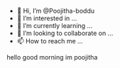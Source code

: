 - 👋 Hi, I’m @Poojitha-boddu
- 👀 I’m interested in ...
- 🌱 I’m currently learning ...
- 💞️ I’m looking to collaborate on ...
- 📫 How to reach me ...

<!---
Poojitha-boddu/Poojitha-boddu is a ✨ special ✨ repository because its `README.md` (this file) appears on your GitHub profile.
You can click the Preview link to take a look at your changes.
--->
hello good morning
im poojitha
